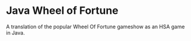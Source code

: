 # Java Wheel of Fortune

A translation of the popular Wheel Of Fortune gameshow as an HSA game in Java.
